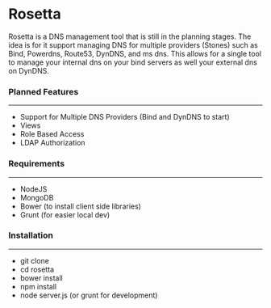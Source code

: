 Rosetta
=======

Rosetta is a DNS management tool that is still in the planning stages. The idea is for it support managing DNS for
multiple providers (Stones) such as Bind, Powerdns, Route53, DynDNS, and ms dns.  This allows for a single tool to manage
your internal dns on your bind servers as well your external dns on DynDNS.

### Planned Features
----------------
* Support for Multiple DNS Providers (Bind and DynDNS to start)
* Views
* Role Based Access
* LDAP Authorization

### Requirements
------------
* NodeJS
* MongoDB
* Bower (to install client side libraries)
* Grunt (for easier local dev)

### Installation
------------
* git clone 
* cd rosetta
* bower install
* npm install
* node server.js (or grunt for development)
